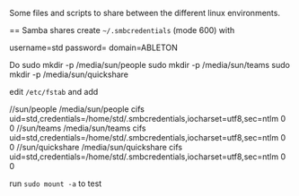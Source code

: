 Some files and scripts to share between the different linux environments.

== Samba shares
create `~/.smbcredentials` (mode 600) with

  username=std
  password=<mypassword>
  domain=ABLETON

Do
  sudo mkdir -p /media/sun/people
  sudo mkdir -p /media/sun/teams
  sudo mkdir -p /media/sun/quickshare

edit `/etc/fstab` and add

  //sun/people /media/sun/people cifs uid=std,credentials=/home/std/.smbcredentials,iocharset=utf8,sec=ntlm	0	0
  //sun/teams /media/sun/teams cifs uid=std,credentials=/home/std/.smbcredentials,iocharset=utf8,sec=ntlm	0	0
  //sun/quickshare /media/sun/quickshare cifs uid=std,credentials=/home/std/.smbcredentials,iocharset=utf8,sec=ntlm	0	0

run `sudo mount -a` to test
